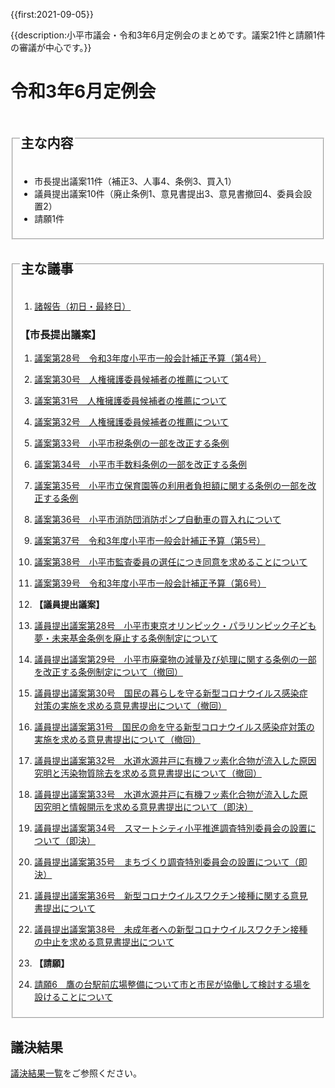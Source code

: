 {{first:2021-09-05}}

{{description:小平市議会・令和3年6月定例会のまとめです。議案21件と請願1件の審議が中心です。}}

# 令和3年6月定例会

<fieldset class="summary">
  <legend><h2>主な内容</h2></legend>

- 市長提出議案11件（補正3、人事4、条例3、買入1）
- 議員提出議案10件（廃止条例1、意見書提出3、意見書撤回4、委員会設置2）
- 請願1件

</fieldset>

<fieldset class="nittei">
  <legend><h2>主な議事</h2></legend>

1. [諸報告（初日・最終日）](./syohokoku.md)

### 【市長提出議案】

1. [議案第28号　令和3年度小平市一般会計補正予算（第4号）](./gian-28.md)
1. [議案第30号　人権擁護委員候補者の推薦について](./gian-30.md)
1. [議案第31号　人権擁護委員候補者の推薦について](./gian-31.md)
1. [議案第32号　人権擁護委員候補者の推薦について](./gian-32.md)
1. [議案第33号　小平市税条例の一部を改正する条例](./gian-33.md)
1. [議案第34号　小平市手数料条例の一部を改正する条例](./gian-34.md)
1. [議案第35号　小平市立保育園等の利用者負担額に関する条例の一部を改正する条例](./gian-35.md)
1. [議案第36号　小平市消防団消防ポンプ自動車の買入れについて](./gian-36.md)
1. [議案第37号　令和3年度小平市一般会計補正予算（第5号）](./gian-37.md)
1. [議案第38号　小平市監査委員の選任につき同意を求めることについて](./gian-38.md)
1. [議案第39号　令和3年度小平市一般会計補正予算（第6号）](./gian-39.md)

1. **【議員提出議案】**

1. [議員提出議案第28号　小平市東京オリンピック・パラリンピック子ども夢・未来基金条例を廃止する条例制定について](./giin-gian-28.md)
1. [議員提出議案第29号　小平市廃棄物の減量及び処理に関する条例の一部を改正する条例制定について（撤回）](./giin-gian-29.md)
1. [議員提出議案第30号　国民の暮らしを守る新型コロナウイルス感染症対策の実施を求める意見書提出について（撤回）](./giin-gian-30.md)
1. [議員提出議案第31号　国民の命を守る新型コロナウイルス感染症対策の実施を求める意見書提出について（撤回）](./giin-gian-31.md)
1. [議員提出議案第32号　水道水源井戸に有機フッ素化合物が流入した原因究明と汚染物質除去を求める意見書提出について（撤回）](./giin-gian-32.md)
1. [議員提出議案第33号　水道水源井戸に有機フッ素化合物が流入した原因究明と情報開示を求める意見書提出について（即決）](./giin-gian-33.md)
1. [議員提出議案第34号　スマートシティ小平推進調査特別委員会の設置について（即決）](./giin-gian-34.md)
1. [議員提出議案第35号　まちづくり調査特別委員会の設置について（即決）](./giin-gian-35.md)
1. [議員提出議案第36号　新型コロナウイルスワクチン接種に関する意見書提出について](./giin-gian-36.md)
1. [議員提出議案第38号　未成年者への新型コロナウイルスワクチン接種の中止を求める意見書提出について](./giin-gian-38.md)

1. **【請願】**

1. [請願6　鷹の台駅前広場整備について市と市民が協働して検討する場を設けることについて](./seigan-6.md)

</fieldset>

## 議決結果

[議決結果一覧](../kekka-ichiran.md)をご参照ください。





